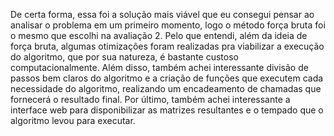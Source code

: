 De certa forma, essa foi a solução mais viável que eu consegui pensar ao analisar o problema em um primeiro momento, logo o método força bruta foi o mesmo que escolhi na avaliação 2. Pelo que entendi, além da ideia de força bruta, algumas otimizações foram realizadas pra viabilizar a execução do algoritmo, que por sua natureza, é bastante custoso computacionalmente. Além disso, também achei interessante divisão de passos bem claros do algoritmo e a criação de funções que executem cada necessidade do algoritmo, realizando um encadeamento de chamadas que fornecerá o resultado final. Por último, também achei interessante a interface web para disponibilizar as matrizes resultantes e o tempado que o algoritmo levou para executar.